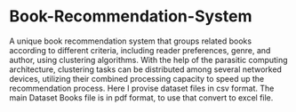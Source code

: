 # Book-Recommendation-System
A unique book recommendation system that groups related books according to different criteria, including reader preferences, genre, and author, using clustering algorithms. With the help of the parasitic computing architecture, clustering tasks can be distributed among several networked devices, utilizing their combined processing capacity to speed up the recommendation process.
Here I provise dataset files in csv format. The main Dataset Books file is in pdf format, to use that convert to excel file.
